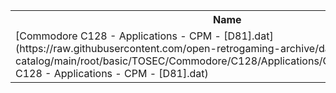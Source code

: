 <table>
<tr><th>Name</th><th>Size</th></tr>
<tr><td>
[Commodore C128 - Applications - CPM - [D81].dat](https://raw.githubusercontent.com/open-retrogaming-archive/dat-catalog/main/root/basic/TOSEC/Commodore/C128/Applications/CPM/[D81]/Commodore C128 - Applications - CPM - [D81].dat)
</td><td>1264</td></tr>
</table>
